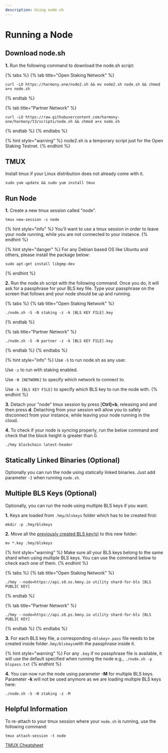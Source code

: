 ```yaml
---
description: Using node.sh
---
```


# Running a Node

## Download node.sh

**1.** Run the following command to download the node.sh script:

{% tabs %}
{% tab title="Open Staking Network" %}
```text
curl -LO https://harmony.one/node2.sh && mv node2.sh node.sh && chmod a+x node.sh
```
{% endtab %}

{% tab title="Partner Network" %}
```text
curl -LO https://raw.githubusercontent.com/harmony-one/harmony/t3/scripts/node.sh && chmod a+x node.sh
```
{% endtab %}
{% endtabs %}

{% hint style="warning" %}
node2.sh is a temporary script just for the Open Staking Testnet.
{% endhint %}

## TMUX

Install tmux if your Linux distribution does not already come with it. 

```text
sudo yum update && sudo yum install tmux
```

## Run Node

**1.** Create a new tmux session called "node".

```text
tmux new-session -s node
```

{% hint style="info" %}
You'll want to use a tmux session in order to leave your node running, while you are not connected to your instance.
{% endhint %}

{% hint style="danger" %}
For any Debian based OS like Ubuntu and others, please install the package below:

```text
sudo apt-get install libgmp-dev
```
{% endhint %}

**2.** Run the node.sh script with the following command. Once you do, it will ask for a passphrase for your BLS key file. Type your passphrase on the screen that follows and your node should be up and running.

{% tabs %}
{% tab title="Open Staking Network" %}
```
./node.sh -S -N staking -z -k [BLS KEY FILE].key
```
{% endtab %}

{% tab title="Partner Network" %}
```text
./node.sh -S -N partner -z -k [BLS KEY FILE].key
```
{% endtab %}
{% endtabs %}

{% hint style="info" %}
Use `-S` to run node.sh as any user.

Use `-z` to run with staking enabled.

Use `-N [NETWORK]` to specify which network to connect to.

Use `-k [BLS KEY FILE]` to specify which BLS key to run the node with.
{% endhint %}

**3.** Detach your "node" tmux session by press \[**Ctrl\]+b**, releasing and and then press **d**. Detaching from your session will allow you to safely disconnect from your instance, while leaving your node running in the cloud.

**4.** To check if your node is syncing properly, run the below command and check that the block height is greater than 0.

```text
./hmy blockchain latest-header
```

## Statically Linked Binaries \(Optional\)

Optionally you can run the node using statically linked binaries. Just add parameter `-I` when running `node.sh`.

## Multiple BLS Keys \(Optional\)

Optionally, you can run the node using multiple BLS keys if you want. 

**1.** Keys are loaded from `.hmy/blskeys` folder which has to be created first:

```text
mkdir -p .hmy/blskeys
```

**2.** Move all the [previously created BLS key\(s\)](https://docs.harmony.one/home/validators/first-time-setup/generating-a-bls-key) to this new folder:

```text
mv *.key .hmy/blskeys
```

{% hint style="warning" %}
Make sure all your BLS keys belong to the same shard when using multiple BLS keys. You can use the command below to check each one of them.
{% endhint %}

{% tabs %}
{% tab title="Open Staking Network" %}
```
./hmy --node=https://api.s0.os.hmny.io utility shard-for-bls [BLS PUBLIC KEY]
```
{% endtab %}

{% tab title="Partner Network" %}
```text
./hmy --node=https://api.s0.ps.hmny.io utility shard-for-bls [BLS PUBLIC KEY]
```
{% endtab %}
{% endtabs %}

**3.** For each BLS key file, a corresponding `<blskey>.pass` file needs to be created inside folder`.hmy/blskeys`with the passphrase inside it.

{% hint style="warning" %}
For any `.key` if no passphrase file is available, it will use the default specified when running the node e.g., `./node.sh -p blspass.txt`
{% endhint %}

**4.** You can now run the node using parameter **-M** for multiple BLS keys. Parameter **-k** will not be used anymore as we are loading multiple BLS keys here:

```text
./node.sh -S -N staking -z -M
```

## Helpful Information

To re-attach to your tmux session where your `node.sh` is running, use the following command:

```text
tmux attach-session -t node
```

[TMUX Cheatsheet](https://gist.github.com/henrik/1967800)

